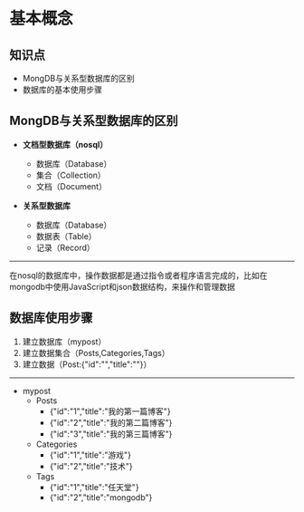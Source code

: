 基本概念
========

## 知识点
- MongDB与关系型数据库的区别
- 数据库的基本使用步骤


## MongDB与关系型数据库的区别
- **文档型数据库（nosql）**
    - 数据库（Database）
    - 集合（Collection）
    - 文档（Document）

- **关系型数据库**
    - 数据库（Database）
    - 数据表（Table）
    - 记录（Record）
---
在nosql的数据库中，操作数据都是通过指令或者程序语言完成的，比如在mongodb中使用JavaScript和json数据结构，来操作和管理数据



## 数据库使用步骤
1. 建立数据库（mypost）
2. 建立数据集合（Posts,Categories,Tags）
3. 建立数据（Post:{"id":"","title":""}）

---
- mypost
    - Posts
        - {"id":"1","title":"我的第一篇博客"}
        - {"id":"2","title":"我的第二篇博客"}
        - {"id":"3","title":"我的第三篇博客"}
    - Categories
        - {"id":"1","title":"游戏"}
        - {"id":"2","title":"技术"}
    - Tags
        - {"id":"1","title":"任天堂"}
        - {"id":"2","title":"mongodb"}

